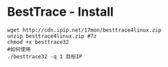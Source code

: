 # BestTrace - Install

```text
wget http://cdn.ipip.net/17mon/besttrace4linux.zip
unzip besttrace4linux.zip #7z
chmod +x besttrace32
#如何使用
./besttrace32 -q 1 目标IP
```

